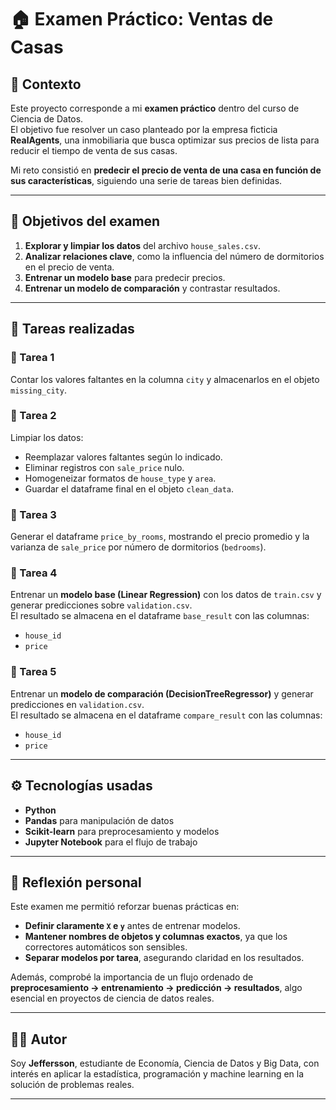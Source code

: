 # 🏠 Examen Práctico: Ventas de Casas

## 📌 Contexto
Este proyecto corresponde a mi **examen práctico** dentro del curso de Ciencia de Datos.  
El objetivo fue resolver un caso planteado por la empresa ficticia **RealAgents**, una inmobiliaria que busca optimizar sus precios de lista para reducir el tiempo de venta de sus casas.  

Mi reto consistió en **predecir el precio de venta de una casa en función de sus características**, siguiendo una serie de tareas bien definidas.

---

## 🎯 Objetivos del examen
1. **Explorar y limpiar los datos** del archivo `house_sales.csv`.  
2. **Analizar relaciones clave**, como la influencia del número de dormitorios en el precio de venta.  
3. **Entrenar un modelo base** para predecir precios.  
4. **Entrenar un modelo de comparación** y contrastar resultados.  

---

## 📂 Tareas realizadas

### 🔹 Tarea 1  
Contar los valores faltantes en la columna `city` y almacenarlos en el objeto `missing_city`.

### 🔹 Tarea 2  
Limpiar los datos:
- Reemplazar valores faltantes según lo indicado.  
- Eliminar registros con `sale_price` nulo.  
- Homogeneizar formatos de `house_type` y `area`.  
- Guardar el dataframe final en el objeto `clean_data`.  

### 🔹 Tarea 3  
Generar el dataframe `price_by_rooms`, mostrando el precio promedio y la varianza de `sale_price` por número de dormitorios (`bedrooms`).

### 🔹 Tarea 4  
Entrenar un **modelo base (Linear Regression)** con los datos de `train.csv` y generar predicciones sobre `validation.csv`.  
El resultado se almacena en el dataframe `base_result` con las columnas:  
- `house_id`  
- `price`  

### 🔹 Tarea 5  
Entrenar un **modelo de comparación (DecisionTreeRegressor)** y generar predicciones en `validation.csv`.  
El resultado se almacena en el dataframe `compare_result` con las columnas:  
- `house_id`  
- `price`  

---

## ⚙️ Tecnologías usadas
- **Python**  
- **Pandas** para manipulación de datos  
- **Scikit-learn** para preprocesamiento y modelos  
- **Jupyter Notebook** para el flujo de trabajo  

---

## 🚀 Reflexión personal
Este examen me permitió reforzar buenas prácticas en:
- **Definir claramente `X` e `y`** antes de entrenar modelos.  
- **Mantener nombres de objetos y columnas exactos**, ya que los correctores automáticos son sensibles.  
- **Separar modelos por tarea**, asegurando claridad en los resultados.  

Además, comprobé la importancia de un flujo ordenado de **preprocesamiento → entrenamiento → predicción → resultados**, algo esencial en proyectos de ciencia de datos reales.

---

## 👨‍💻 Autor
Soy **Jeffersson**, estudiante de Economía, Ciencia de Datos y Big Data, con interés en aplicar la estadística, programación y machine learning en la solución de problemas reales.  

---
